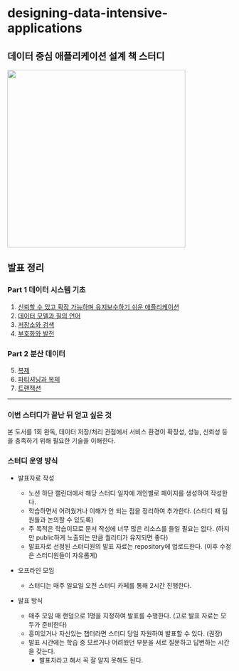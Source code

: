 # designing-data-intensive-applications

## 데이터 중심 애플리케이션 설계 책 스터디

<img src="/img/book.png" width="400" />

## 발표 정리

### Part 1 데이터 시스템 기초

1. [신뢰할 수 있고 확장 가능하며 유지보수하기 쉬운 애플리케이션](contents/Part_01_데이터_시스템_기초/01_신뢰할_수_있고_확장_가능하며_유지보수하기_쉬운_애플리케이션.md)
2. [데이터 모델과 질의 언어](contents/Part_01_데이터_시스템_기초/02_데이터_모델과_질의_언어.md)
3. [저장소와 검색](contents/Part_01_데이터_시스템_기초/03_저장소와_검색.md)
4. [부호화와 발전](contents/Part_01_데이터_시스템_기초/04_부호화와_발전.md)

### Part 2 분산 데이터

5. [복제](contents/Part_02_분산_데이터/05_복제.md)
6. [파티셔닝과 복제](contents/Part_02_분산_데이터/06_파티셔닝과_복제.md)
7. [트랜잭션](contents/Part_02_분산_데이터/07_트랜잭션_1.md)

---

### 이번 스터디가 끝난 뒤 얻고 싶은 것

본 도서를 1회 완독, 데이터 저장/처리 관점에서 서비스 환경이 확장성, 성능, 신뢰성 등을 충족하기 위해 필요한 기술을 이해한다.

### 스터디 운영 방식

- 발표자료 작성
    - 노션 하단 캘린더에서 해당 스터디 일자에 개인별로 페이지를 생성하여 작성한다.
    - 학습하면서 어려웠거나 이해가 안 되는 점을 정리하여 추가한다. (스터디 때 팀원들과 논의할 수 있도록)
    - 주 목적은 학습이므로 문서 작성에 너무 많은 리소스를 들일 필요는 없다. (하지만 public하게 노출되는 만큼 퀄리티가 유지되면 좋다)
    - 발표자로 선정된 스터디원의 발표 자료는 repository에 업로드한다. (이후 수정은 스터디원들이 자유롭게)

- 오프라인 모임
    - 스터디는 매주 일요일 오전 스터디 카페를 통해 2시간 진행한다.

- 발표 방식
    - 매주 모임 때 랜덤으로 1명을 지정하여 발표를 수행한다. (고로 발표 자료는 모두가 준비한다)
    - 흥미있거나 자신있는 챕터라면 스터디 당일 자원하여 발표할 수 있다. (권장)
    - 발표 시간에는 학습 중 모르거나 어려웠던 부분을 서로 질문하고 답변하는 시간을 갖는다.
        - 발표자라고 해서 꼭 잘 알지 못해도 된다.
